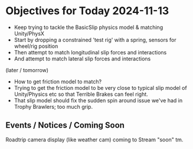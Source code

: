 # Objectives for Today 2024-11-13

- Keep trying to tackle the BasicSlip physics model & matching Unity/PhysX
- Start by dropping a constrained 'test rig' with a spring, sensors for wheel/rig position
- Then attempt to match longitudinal slip forces and interactions
- And attempt to match lateral slip forces and interactions

(later / tomorrow)

- How to get friction model to match?
- Trying to get the friction model to be very close to typical slip model of Unity/Physics etc so that Terrible Brakes can feel right.
- That slip model should fix the sudden spin around issue we've had in Trophy Brawlers; too much grip.

## Events / Notices / Coming Soon

Roadtrip camera display (like weather cam) coming to Stream "soon" tm.
